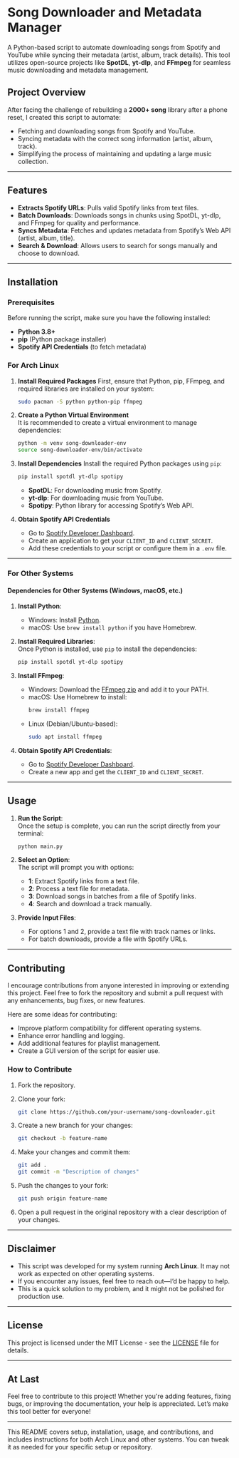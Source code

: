 # Song Downloader and Metadata Manager

A Python-based script to automate downloading songs from Spotify and YouTube while syncing their metadata (artist, album, track details). This tool utilizes open-source projects like **SpotDL**, **yt-dlp**, and **FFmpeg** for seamless music downloading and metadata management.

## **Project Overview**

After facing the challenge of rebuilding a **2000+ song** library after a phone reset, I created this script to automate:
- Fetching and downloading songs from Spotify and YouTube.
- Syncing metadata with the correct song information (artist, album, track).
- Simplifying the process of maintaining and updating a large music collection.

---

## **Features**

- **Extracts Spotify URLs**: Pulls valid Spotify links from text files.
- **Batch Downloads**: Downloads songs in chunks using SpotDL, yt-dlp, and FFmpeg for quality and performance.
- **Syncs Metadata**: Fetches and updates metadata from Spotify’s Web API (artist, album, title).
- **Search & Download**: Allows users to search for songs manually and choose to download.

---

## **Installation**

### **Prerequisites**

Before running the script, make sure you have the following installed:

- **Python 3.8+**
- **pip** (Python package installer)
- **Spotify API Credentials** (to fetch metadata)

### **For Arch Linux**

1. **Install Required Packages**
   First, ensure that Python, pip, FFmpeg, and required libraries are installed on your system:
   
   ```bash
   sudo pacman -S python python-pip ffmpeg
   ```

2. **Create a Python Virtual Environment**  
   It is recommended to create a virtual environment to manage dependencies:

   ```bash
   python -m venv song-downloader-env
   source song-downloader-env/bin/activate
   ```

3. **Install Dependencies**
   Install the required Python packages using `pip`:

   ```bash
   pip install spotdl yt-dlp spotipy
   ```

   - **SpotDL**: For downloading music from Spotify.
   - **yt-dlp**: For downloading music from YouTube.
   - **Spotipy**: Python library for accessing Spotify’s Web API.

4. **Obtain Spotify API Credentials**  
   - Go to [Spotify Developer Dashboard](https://developer.spotify.com/dashboard/applications).
   - Create an application to get your `CLIENT_ID` and `CLIENT_SECRET`.
   - Add these credentials to your script or configure them in a `.env` file.

---

### **For Other Systems**

#### **Dependencies for Other Systems (Windows, macOS, etc.)**
1. **Install Python**:
   - Windows: Install [Python](https://www.python.org/downloads/).
   - macOS: Use `brew install python` if you have Homebrew.
   
2. **Install Required Libraries**:  
   Once Python is installed, use `pip` to install the dependencies:
   
   ```bash
   pip install spotdl yt-dlp spotipy
   ```

3. **Install FFmpeg**:
   - Windows: Download the [FFmpeg zip](https://ffmpeg.org/download.html) and add it to your PATH.
   - macOS: Use Homebrew to install:  
     ```bash
     brew install ffmpeg
     ```
   - Linux (Debian/Ubuntu-based):  
     ```bash
     sudo apt install ffmpeg
     ```

4. **Obtain Spotify API Credentials**:  
   - Go to [Spotify Developer Dashboard](https://developer.spotify.com/dashboard/applications).
   - Create a new app and get the `CLIENT_ID` and `CLIENT_SECRET`.

---

## **Usage**

1. **Run the Script**:  
   Once the setup is complete, you can run the script directly from your terminal:

   ```bash
   python main.py
   ```

2. **Select an Option**:  
   The script will prompt you with options:
   - **1**: Extract Spotify links from a text file.
   - **2**: Process a text file for metadata.
   - **3**: Download songs in batches from a file of Spotify links.
   - **4**: Search and download a track manually.

3. **Provide Input Files**:  
   - For options 1 and 2, provide a text file with track names or links.
   - For batch downloads, provide a file with Spotify URLs.

---

## **Contributing**

I encourage contributions from anyone interested in improving or extending this project. Feel free to fork the repository and submit a pull request with any enhancements, bug fixes, or new features.

Here are some ideas for contributing:
- Improve platform compatibility for different operating systems.
- Enhance error handling and logging.
- Add additional features for playlist management.
- Create a GUI version of the script for easier use.

### **How to Contribute**

1. Fork the repository.
2. Clone your fork:
   
   ```bash
   git clone https://github.com/your-username/song-downloader.git
   ```

3. Create a new branch for your changes:

   ```bash
   git checkout -b feature-name
   ```

4. Make your changes and commit them:

   ```bash
   git add .
   git commit -m "Description of changes"
   ```

5. Push the changes to your fork:

   ```bash
   git push origin feature-name
   ```

6. Open a pull request in the original repository with a clear description of your changes.

---

## **Disclaimer**

- This script was developed for my system running **Arch Linux**. It may not work as expected on other operating systems.  
- If you encounter any issues, feel free to reach out—I’d be happy to help.  
- This is a quick solution to my problem, and it might not be polished for production use.  

---

## **License**

This project is licensed under the MIT License - see the [LICENSE](LICENSE) file for details.

---

## **At Last**

Feel free to contribute to this project! Whether you're adding features, fixing bugs, or improving the documentation, your help is appreciated. Let’s make this tool better for everyone!

---

This README covers setup, installation, usage, and contributions, and includes instructions for both Arch Linux and other systems. You can tweak it as needed for your specific setup or repository.
